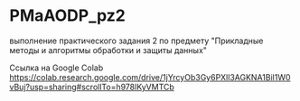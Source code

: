 # PMaAODP_pz2
выполнение практического задания 2 по предмету "Прикладные методы и алгоритмы обработки и защиты данных"

Ссылка на Google Colab
https://colab.research.google.com/drive/1jYrcyOb3Gy6PXll3AGKNA1Bil1W0vBuj?usp=sharing#scrollTo=h978lKyVMTCb
